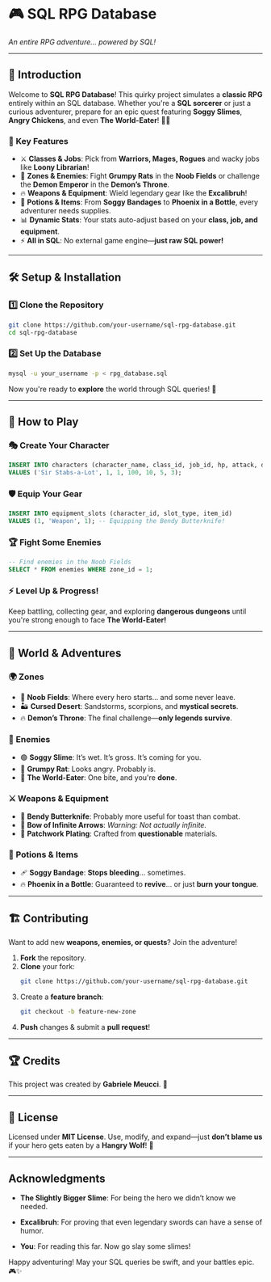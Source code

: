 # 🎮 SQL RPG Database

*An entire RPG adventure… powered by SQL!*  

---

## 🚀 Introduction

Welcome to **SQL RPG Database**! This quirky project simulates a **classic RPG** entirely within an SQL database. Whether you're a **SQL sorcerer** or just a curious adventurer, prepare for an epic quest featuring **Soggy Slimes**, **Angry Chickens**, and even **The World-Eater**! 🐉🔥

### 🎲 Key Features
- ⚔️ **Classes & Jobs**: Pick from **Warriors, Mages, Rogues** and wacky jobs like **Loony Librarian**!
- 🏰 **Zones & Enemies**: Fight **Grumpy Rats** in the **Noob Fields** or challenge the **Demon Emperor** in the **Demon’s Throne**.
- 🔥 **Weapons & Equipment**: Wield legendary gear like the **Excalibruh**!
- 🧪 **Potions & Items**: From **Soggy Bandages** to **Phoenix in a Bottle**, every adventurer needs supplies.
- 📊 **Dynamic Stats**: Your stats auto-adjust based on your **class, job, and equipment**.
- ⚡ **All in SQL**: No external game engine—**just raw SQL power!**

---

## 🛠️ Setup & Installation

### 1️⃣ Clone the Repository
```bash
git clone https://github.com/your-username/sql-rpg-database.git
cd sql-rpg-database
```

### 2️⃣ Set Up the Database
```bash
mysql -u your_username -p < rpg_database.sql
```
Now you're ready to **explore** the world through SQL queries! 🏹

---

## 🏹 How to Play

### 🎭 Create Your Character
```sql
INSERT INTO characters (character_name, class_id, job_id, hp, attack, defense, speed)
VALUES ('Sir Stabs-a-Lot', 1, 1, 100, 10, 5, 3);
```

### 🛡️ Equip Your Gear
```sql
INSERT INTO equipment_slots (character_id, slot_type, item_id)
VALUES (1, 'Weapon', 1); -- Equipping the Bendy Butterknife!
```

### 🏆 Fight Some Enemies
```sql
-- Find enemies in the Noob Fields
SELECT * FROM enemies WHERE zone_id = 1;
```

### ⚡ Level Up & Progress!
Keep battling, collecting gear, and exploring **dangerous dungeons** until you're strong enough to face **The World-Eater!**

---

## 🏰 World & Adventures

### 🌍 Zones
- 🌾 **Noob Fields**: Where every hero starts… and some never leave.
- 🏜️ **Cursed Desert**: Sandstorms, scorpions, and **mystical secrets**.
- 🔥 **Demon’s Throne**: The final challenge—**only legends survive**.

### 🐉 Enemies
- 🟢 **Soggy Slime**: It’s wet. It’s gross. It’s coming for you.
- 🐀 **Grumpy Rat**: Looks angry. Probably is.
- 🛑 **The World-Eater**: One bite, and you're **done**.

### ⚔️ Weapons & Equipment
- 🍴 **Bendy Butterknife**: Probably more useful for toast than combat.
- 🏹 **Bow of Infinite Arrows**: *Warning: Not actually infinite.*
- 🦾 **Patchwork Plating**: Crafted from **questionable** materials.

### 🧪 Potions & Items
- 🩹 **Soggy Bandage**: **Stops bleeding**… sometimes.
- 🔥 **Phoenix in a Bottle**: Guaranteed to **revive**… or just **burn your tongue**.

---

## 🏗️ Contributing
Want to add new **weapons, enemies, or quests**? Join the adventure!

1. **Fork** the repository.
2. **Clone** your fork:
   ```bash
   git clone https://github.com/your-username/sql-rpg-database.git
   ```
3. Create a **feature branch**:
   ```bash
   git checkout -b feature-new-zone
   ```
4. **Push** changes & submit a **pull request**!

---

## 🏆 Credits
This project was created by **Gabriele Meucci**. 🏅

---

## 📜 License
Licensed under **MIT License**. Use, modify, and expand—just **don’t blame us** if your hero gets eaten by a **Hangry Wolf**! 🐺

---

**Acknowledgments**
-------------------

*   **The Slightly Bigger Slime**: For being the hero we didn’t know we needed.
    
*   **Excalibruh**: For proving that even legendary swords can have a sense of humor.
    
*   **You**: For reading this far. Now go slay some slimes!
    

Happy adventuring! May your SQL queries be swift, and your battles epic. 🎮✨

